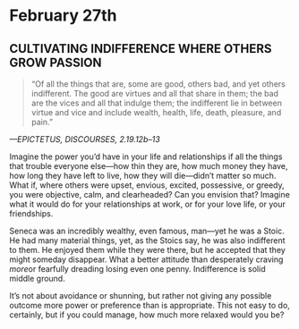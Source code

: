 # February 27th
## CULTIVATING INDIFFERENCE WHERE OTHERS GROW PASSION

> “Of all the things that are, some are good, others bad, and yet others indifferent. The good are virtues and all that share in them; the bad are the vices and all that indulge them; the indifferent lie in between virtue and vice and include wealth, health, life, death, pleasure, and pain.”

*—EPICTETUS, DISCOURSES, 2.19.12b–13*

Imagine the power you’d have in your life and relationships if all the things that trouble everyone else—how thin they are, how much money they have, how long they have left to live, how they will die—didn’t matter so much. What if, where others were upset, envious, excited, possessive, or greedy, you were objective, calm, and clearheaded? Can you envision that? Imagine what it would do for your relationships at work, or for your love life, or your friendships.

Seneca was an incredibly wealthy, even famous, man—yet he was a Stoic. He had many material things, yet, as the Stoics say, he was also indifferent to them. He enjoyed them while they were there, but he accepted that they might someday disappear. What a better attitude than desperately craving *more*or fearfully dreading losing even one penny. Indifference is solid middle ground.

It’s not about avoidance or shunning, but rather not giving any possible outcome more power or preference than is appropriate. This not easy to do, certainly, but if you could manage, how much more relaxed would you be?

